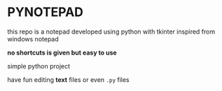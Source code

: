 # PYNOTEPAD
this repo is a notepad developed using python with tkinter inspired from windows notepad

**no shortcuts is given but easy to use**

simple python project

have fun editing **text** files or even `.py` files

